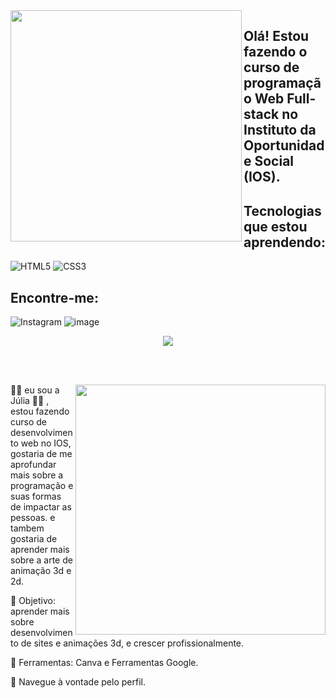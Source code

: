 <img align="left" width="370px" heidth="420px" src="https://github.com/JuuhSouza/JuuhSouza/assets/146949046/5f9f17f3-11e6-4321-89bc-f303f8a0f171">

## Olá! Estou fazendo o curso de programação Web Full-stack no Instituto da Oportunidade Social (IOS).

## Tecnologias que estou aprendendo:

![HTML5](https://img.shields.io/badge/html5-%23E34F26.svg?style=for-the-badge&logo=html5&logoColor=white) 
![CSS3](https://img.shields.io/badge/css3-%231572B6.svg?style=for-the-badge&logo=css3&logoColor=white)

## Encontre-me:
![Instagram](https://img.shields.io/badge/Instagram-%23E4405F.svg?style=for-the-badge&logo=Instagram&logoColor=white)
![image](https://github.com/JuuhSouza/JuuhSouza/assets/146949046/295058c7-d817-4404-af1c-1f2a22b87e82)

</img>

<div align="center">

<a href="https://github.com/MarquinCss/github-readme-stats"><img align="center" src="https://github-readme-stats.vercel.app/api/top-langs/?username=JuuhSouza&layout=compact&theme=dark&hide_border=true" /></a> 





</img>

</div>

<br> <br>

<img src="https://raw.githubusercontent.com/MicaelliMedeiros/micaellimedeiros/master/image/computer-illustration.png" min-width="400px" max-width="400px" width="400px" align="right">

<p align="left"> 
🏳️‍🌈 eu sou a Júlia  🏳️‍🌈 , estou fazendo curso de desenvolvimento web no IOS, gostaria de me aprofundar mais sobre a programação e suas formas de impactar as pessoas. e tambem gostaria de aprender mais sobre a arte de animação 3d e 2d.
</p>

<p align="left">
 
  🦄 Objetivo: aprender mais sobre desenvolvimento de sites e animações 3d, e crescer profissionalmente.
</p>

<p align="left">
</p>

  💼 Ferramentas: Canva e Ferramentas Google.


<p align="left">
  💌 Navegue à vontade pelo perfil.
</p>
  



